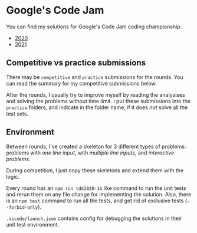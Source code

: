 # Google's Code Jam
You can find my solutions for Google's Code Jam coding championship.

- [2020](2020)
- [2021](2021)

## Competitive vs practice submissions
There may be `competitive` and `practice` submissions for the rounds. You can read the summary for my competitive submissions below.

After the rounds, I usually try to improve myself by reading the analysises and solving the problems without time limit. I put these submissions into the `practice` folders, and indicate in the folder name, if it does *not* solve all the test sets.

## Environment
Between rounds, I've created a skeleton for 3 different types of problems: problems with *one line input*, with *multiple line inputs*, and *interactive problems*.

During competition, I just copy these skeletons and extend them with the logic.

Every round has an `npm run tdd2020-1b` like command to run the unit tests and rerun them on any file change for implementing the solution. Also, there is an `npm test` command to run all the tests, and get rid of exclusive tests (`--forbid-only`).

`.vscode/launch.json` contains config for debugging the solutions in their unit test environment.